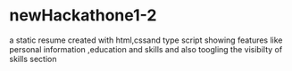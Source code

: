 # newHackathone1-2
a static resume created with html,cssand type script showing features like personal information ,education and skills and also toogling the visibilty of skills section
